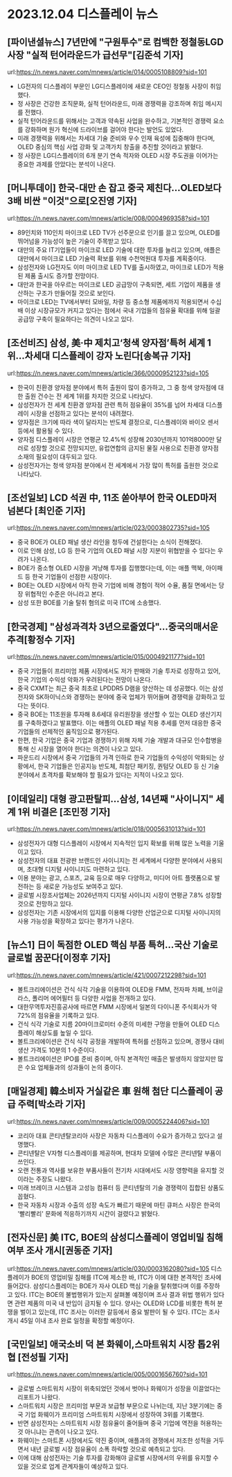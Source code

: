 # 2023.12.04 디스플레이 뉴스

## [파이낸셜뉴스] 7년만에 "구원투수"로 컴백한 정철동LGD 사장 "실적 턴어라운드가 급선무"[김준석 기자]
url:https://n.news.naver.com/mnews/article/014/0005108809?sid=101
- LG전자의 디스플레이 부문인 LG디스플레이에 새로운 CEO인 정철동 사장이 취임했다.
- 정 사장은 건강한 조직문화, 실적 턴어라운드, 미래 경쟁력을 강조하며 취임 메시지를 전했다.
- 실적 턴어라운드를 위해서는 고객과 약속된 사업을 완수하고, 기본적인 경쟁력 요소를 강화하며 원가 혁신에 드라이브를 걸어야 한다는 발언도 있었다.
- 미래 경쟁력을 위해서는 차세대 기술 준비와 우수 인재 육성에 집중해야 한다며, OLED 중심의 핵심 사업 강화 및 고객가치 창출을 추진할 것이라고 밝혔다.
- 정 사장은 LG디스플레이의 6개 분기 연속 적자와 OLED 시장 주도권을 이어가는 중요한 과제를 안았다는 분석이 나온다.

## [머니투데이] 한국-대만 손 잡고 중국 제친다…OLED보다 3배 비싼 "이것"으로[오진영 기자]
url:https://n.news.naver.com/mnews/article/008/0004969358?sid=101
- 89인치와 110인치 마이크로 LED TV가 선주문으로 인기를 끌고 있으며, OLED를 뛰어넘을 가능성이 높은 기술이 주목받고 있다.
- 대만의 주요 IT기업들이 마이크로 LED 기술에 대한 투자를 늘리고 있으며, 애플은 대만에서 마이크로 LED 기술력 확보를 위해 수천억원대 투자를 계획중이다.
- 삼성전자와 LG전자도 이미 마이크로 LED TV를 출시하였고, 마이크로 LED가 적용된 제품 출시도 증가할 전망이다.
- 대만과 한국을 아우르는 마이크로 LED 공급망이 구축되면, 세트 기업이 제품을 생산하는 구조가 만들어질 것으로 보인다.
- 마이크로 LED는 TV에서부터 모바일, 차량 등 중소형 제품에까지 적용되면서 수십 배 이상 시장규모가 커지고 있다는 점에서 국내 기업들의 점유율 확대를 위해 일괄 공급망 구축이 필요하다는 의견이 나오고 있다.

## [조선비즈] 삼성, 美·中 제치고‘청색 양자점’특허 세계 1위…차세대 디스플레이 강자 노린다[송복규 기자]
url:https://n.news.naver.com/mnews/article/366/0000952123?sid=105
- 한국이 친환경 양자점 분야에서 특허 출원이 많이 증가하고, 그 중 청색 양자점에 대한 출원 건수는 전 세계 1위를 차지한 것으로 나타났다.
- 삼성전자가 전 세계 친환경 양자점 관련 특허 점유율이 35%를 넘어 차세대 디스플레이 시장을 선점하고 있다는 분석이 내려졌다.
- 양자점은 크기에 따라 색이 달라지는 반도체 결정으로, 디스플레이와 바이오 센서 등에서 활용될 수 있다.
- 양자점 디스플레이 시장은 연평균 12.4%씩 성장해 2030년까지 101억8000만 달러로 성장할 것으로 전망되지만, 유럽연합의 금지된 물질 사용으로 친환경 양자점 소재의 필요성이 대두되고 있다.
- 삼성전자가는 청색 양자점 분야에서 전 세계에서 가장 많이 특허를 출원한 것으로 나타났다.

## [조선일보] LCD 석권 中, 11조 쏟아부어 한국 OLED마저 넘본다 [최인준 기자]
url:https://n.news.naver.com/mnews/article/023/0003802735?sid=105
- 중국 BOE가 OLED 패널 생산 라인을 청두에 건설한다는 소식이 전해졌다.
- 이로 인해 삼성, LG 등 한국 기업의 OLED 패널 시장 지분이 위협받을 수 있다는 우려가 나온다.
- BOE가 중소형 OLED 시장을 겨냥해 투자를 집행했다는데, 이는 애플 맥북, 아이패드 등 한국 기업들이 선점한 시장이다.
- BOE는 OLED 시장에서 아직 한국 기업에 비해 경험이 적어 수율, 품질 면에서는 당장 위협적인 수준은 아니라고 본다.
- 삼성 또한 BOE를 기술 탈취 혐의로 미국 ITC에 소송했다.

## [한국경제] "삼성과격차 3년으로줄였다"…중국의매서운 추격[황정수 기자]
url:https://n.news.naver.com/mnews/article/015/0004921177?sid=101
- 중국 기업들이 프리미엄 제품 시장에서도 저가 판매와 기술 투자로 성장하고 있어, 한국 기업의 수익성 악화가 우려된다는 전망이 나온다.
- 중국 CXMT는 최근 중국 최초로 LPDDR5 D램을 양산하는 데 성공했다. 이는 삼성전자와 SK하이닉스와 경쟁하는 분야에 중국 업체가 뛰어들며 경쟁력을 강화하고 있다는 뜻이다.
- 중국 BOE는 11조원을 투자해 8.6세대 유리원장을 생산할 수 있는 OLED 생산기지를 구축하겠다고 발표했다. 이는 애플의 OLED 패널 적용 추세를 먼저 대응한 중국 기업들의 선제적인 움직임으로 평가된다.
- 한편, 한국 기업은 중국 기업과 경쟁하기 위해 자체 기술 개발과 대규모 인수합병을 통해 신 시장을 열어야 한다는 의견이 나오고 있다.
- 파운드리 시장에서 중국 기업들의 가격 인하로 한국 기업들의 수익성이 악화되는 상황에서, 한국 기업들은 인공지능 반도체, 최첨단 패키징, 퀀텀닷 OLED 등 신 기술 분야에서 초격차를 확보해야 할 필요가 있다는 지적이 나오고 있다.

## [이데일리] 대형 광고판탈피…삼성, 14년째 "사이니지" 세계 1위 비결은 [조민정 기자]
url:https://n.news.naver.com/mnews/article/018/0005631013?sid=101
- 삼성전자가 대형 디스플레이 시장에서 지속적인 입지 확보를 위해 많은 노력을 기울이고 있다.
- 삼성전자의 대표 전광판 브랜드인 사이니지는 전 세계에서 다양한 분야에서 사용되며, 초대형 디지털 사이니지도 마련하고 있다.
- 이용 분야는 광고, 스포츠, 교육 등으로 매우 다양하고, 미디어 아트 플랫폼으로 발전하는 등 새로운 가능성도 보여주고 있다.
- 글로벌 시장조사업체는 2026년까지 디지털 사이니지 시장이 연평균 7.8% 성장할 것으로 전망하고 있다.
- 삼성전자는 기존 시장에서의 입지를 이용해 다양한 산업군으로 디지털 사이니지의 사용 가능성을 확장하고 있다는 평가가 나온다.

## [뉴스1] 日이 독점한 OLED 핵심 부품 특허...국산 기술로글로벌 꿈꾼다[이정후 기자]
url:https://n.news.naver.com/mnews/article/421/0007212298?sid=101
- 볼트크리에이션은 건식 식각 기술을 이용하여 OLED용 FMM, 전자파 차폐, 브이글라스, 폴리머 에어필터 등 다양한 사업을 전개하고 있다.
- 대한무역투자진흥공사에 따르면 FMM 시장에서 일본의 다이니폰 주식회사가 약 72%의 점유율을 기록하고 있다.
- 건식 식각 기술로 지름 20마이크로미터 수준의 미세한 구멍을 만들어 OLED 디스플레이 해상도를 높일 수 있다.
- 볼트크리에이션은 건식 식각 공정을 개발하여 특허를 선점하고 있으며, 경쟁사 대비 생산 가격도 10분의 1 수준이다.
- 볼트크리에이션은 IPO를 준비 중이며, 아직 본격적인 매출은 발생하지 않았지만 많은 수요 업체들과의 성과들이 논의 중이다.

## [매일경제] 韓소비자 거실같은 車 원해 첨단 디스플레이 공급 주력[박소라 기자]
url:https://n.news.naver.com/mnews/article/009/0005224406?sid=101
- 코리아 대표 콘티넨탈코리아 사장은 자동차 디스플레이 수요가 증가하고 있다고 설명했다.
- 콘티넨탈은 V자형 디스플레이를 제공하며, 현대차 모델에 수많은 콘티넨탈 부품이 쓰인다.
- 오랜 전통과 역사를 보유한 부품사들이 전기차 시대에서도 시장 영향력을 유지할 것이라는 주장도 나왔다.
- 미래 브레이크 시스템과 고성능 컴퓨터 등 콘티넨탈의 기술 경쟁력이 집합된 상품도 꼽혔다.
- 한국 자동차 시장과 수출의 성장 속도가 빠르기 때문에 마틴 큐퍼스 사장은 한국의 '빨리빨리' 문화에 적응하기까지 시간이 걸렸다고 밝혔다.

## [전자신문] 美 ITC, BOE의 삼성디스플레이 영업비밀 침해 여부 조사 개시[권동준 기자]
url:https://n.news.naver.com/mnews/article/030/0003162080?sid=105
디스플레이가 BOE의 영업비밀 침해를 ITC에 제소한 바, ITC가 이에 대한 본격적인 조사에 들어갔다. 
삼성디스플레이는 BOE가 자사 OLED 핵심 기술을 탈취했다며 이를 주장하고 있다. 
ITC는 BOE의 불법행위가 있는지 살펴볼 예정이며 조사 결과 위법 행위가 있다면 관련 제품의 미국 내 반입이 금지될 수 있다.
양사는 OLED와 LCD를 비롯한 특허 분쟁을 벌이고 있는데, ITC 조사는 이러한 갈등에서 중요 발판이 될 수 있다.
ITC는 조사 개시 45일 이내 조사 완료 일정을 확정할 예정이다.

## [국민일보] 애국소비 덕 본 화웨이,스마트워치 시장 톱2위협 [전성필 기자]
url:https://n.news.naver.com/mnews/article/005/0001656760?sid=101
- 글로벌 스마트워치 시장이 위축되었던 것에서 벗어나 화웨이가 성장을 이끌었다는 리포트가 나왔다.
- 스마트워치 시장은 프리미엄 부문과 보급형 부문으로 나뉘는데, 지난 3분기에는 중국 기업 화웨이가 프리미엄 스마트워치 시장에서 성장하여 3위를 기록했다.
- 반면 삼성전자는 스마트워치 시장 점유율이 줄어들며 중국 기업에 역전을 허용하는 것 아니냐는 관측이 나오고 있다.
- 화웨이는 스마트폰 시장에서도 약진 중이며, 애플과의 경쟁에서 저조한 성적을 거두면서 내년 글로벌 시장 점유율이 소폭 하락할 것으로 예측되고 있다.
- 이에 대해 삼성전자는 기술 투자를 강화해야 글로벌 시장에서의 우위를 유지할 수 있을 것으로 업계 관계자들이 예상하고 있다.